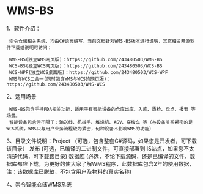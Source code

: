 # WMS-BS

 1、软件介绍：
 
     崇令仓储相关系统，均由C#语言编写，当前文档针对WMS-BS版本进行说明，其它相关开源软件下载或说明可访问：
     
     WMS-BS(独立WMS网页版)：https://github.com/243480503/WMS-BS
     WCS-BS(独立WCS网页版)：https://github.com/243480503/WCS-BS
     WCS-WPF(独立WCS桌面版)：https://github.com/243480503/WCS-WPF
     WMS与WCS二合一(同时包含WMS与WCS的网页版)：https://github.com/243480503/WMS-WCS

 2、适用场景
     
     WMS-BS包含手持PDA相关功能，适用于有智能设备的仓库出库、入库、质检、盘点、报表 等场景。
     智能设备包含但不限于：输送线、机械手、堆垛机、AGV、穿梭车 等（与设备关系紧密的是WCS系统，WMS只与用户业务流程较为紧密，何种设备不影响WMS的功能）
 
 3、目录文件说明：Project （可选，包含整套C#源码，如果您是开发者，可下载该目录）
                 发布     (可选，已编译的二进制文件，可直接部署到IIS站点，如果您不太清楚代码，可下载该目录)
                 数据库   (必选，不论下载源码，还是已编译的文件，数据库都应下载，为更好的使大家了解WMS程序，此数据库包含2年的使用数据，注：该数据库已脱敏，不包含用户及物料的真实名称)
 
 4、崇令智能仓储WMS系统
